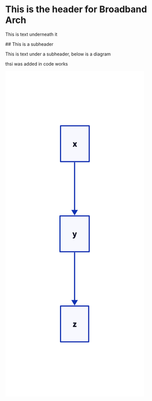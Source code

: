 # This is the header for Broadband Arch

This is text underneath it

## This is a subheader

This is text under a subheader, below is a diagram

thsi was added in code works

![diagram](./diagram.png)
